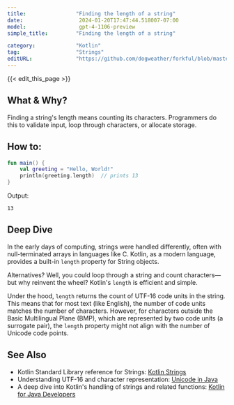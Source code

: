 ```yaml
---
title:                "Finding the length of a string"
date:                  2024-01-20T17:47:44.518007-07:00
model:                 gpt-4-1106-preview
simple_title:         "Finding the length of a string"

category:             "Kotlin"
tag:                  "Strings"
editURL:              "https://github.com/dogweather/forkful/blob/master/content/en/kotlin/finding-the-length-of-a-string.md"
---
```


{{< edit_this_page >}}

## What & Why?
Finding a string's length means counting its characters. Programmers do this to validate input, loop through characters, or allocate storage.

## How to:
```kotlin
fun main() {
    val greeting = "Hello, World!"
    println(greeting.length)  // prints 13
}
```
Output:
```
13
```

## Deep Dive
In the early days of computing, strings were handled differently, often with null-terminated arrays in languages like C. Kotlin, as a modern language, provides a built-in `length` property for String objects.

Alternatives? Well, you could loop through a string and count characters—but why reinvent the wheel? Kotlin's `length` is efficient and simple.

Under the hood, `length` returns the count of UTF-16 code units in the string. This means that for most text (like English), the number of code units matches the number of characters. However, for characters outside the Basic Multilingual Plane (BMP), which are represented by two code units (a surrogate pair), the `length` property might not align with the number of Unicode code points.

## See Also
- Kotlin Standard Library reference for Strings: [Kotlin Strings](https://kotlinlang.org/api/latest/jvm/stdlib/kotlin/-string/)
- Understanding UTF-16 and character representation: [Unicode in Java](https://docs.oracle.com/javase/tutorial/i18n/text/unicode.html)
- A deep dive into Kotlin's handling of strings and related functions: [Kotlin for Java Developers](https://www.coursera.org/learn/kotlin-for-java-developers)
